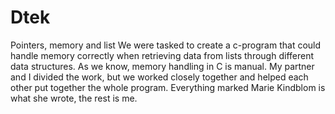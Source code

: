 # Dtek
Pointers, memory and list
We were tasked to create a c-program that could handle memory correctly when retrieving data from lists through different 
data structures. As we know, memory handling in C is manual. My partner and I divided the work, but we worked closely together
and helped each other put together the whole program. Everything marked Marie Kindblom is what she wrote, the rest is me.
